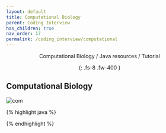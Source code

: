 ```yaml
---
layout: default
title: Computational Biology
parent: Coding Interview
has_children: true
nav_order: 17
permalink: /coding_interview/computational
---
```

<div align="center" markdown="1">
Computational Biology / Java resources / Tutorial

{: .fs-8 .fw-400 }
</div>

## Computational Biology


![com](https://raw.githubusercontent.com/JavaLvivDev/prog-resources/master/resources/com/com1.png)

{% highlight java %}

{% endhighlight %}